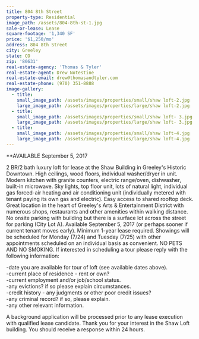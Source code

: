 ```yaml
---
title: 804 8th Street
property-type: Residential
image_path: /assets/804-8th-st-1.jpg
sale-or-lease: Lease
square-footage: '1,340 SF'
price: '$1,250/mo'
address: 804 8th Street
city: Greeley
state: CO
zip: '80631'
real-estate-agency: 'Thomas & Tyler'
real-estate-agent: Drew Notestine
real-estate-email: drew@thomasandtyler.com
real-estate-phone: (970) 351-8888
image-gallery:
  - title:
    small_image_path: /assets/images/properties/small/shaw loft-2.jpg
    large_image_path: /assets/images/properties/large/shaw loft-2.jpg
  - title:
    small_image_path: /assets/images/properties/small/shaw loft- 3.jpg
    large_image_path: /assets/images/properties/large/shaw loft- 3.jpg
  - title:
    small_image_path: /assets/images/properties/small/shaw loft-4.jpg
    large_image_path: /assets/images/properties/large/shaw loft-4.jpg
---
```



\*\*AVAILABLE September 5, 2017

2 BR/2 bath luxury loft for lease at the Shaw Building in Greeley's Historic Downtown. High ceilings, wood floors, individual washer/dryer in unit. Modern kitchen with granite counters, electric range/oven, dishwasher, built-in microwave. Sky lights, top floor unit, lots of natural light, individual gas forced-air heating and air conditioning unit (individually metered with tenant paying its own gas and electric). Easy access to shared rooftop deck. Great location in the heart of Greeley's Arts & Entertainment District with numerous shops, restaurants and other amenities within walking distance. No onsite parking with building but there is a surface lot across the street for parking (City Lot A). Available September 5, 2017 (or perhaps sooner if current tenant moves early). Minimum 1-year lease required. Showings will be scheduled for Monday (7/24) and Tuesday (7/25) with other appointments scheduled on an individual basis as convenient. NO PETS AND NO SMOKING. If interested in scheduling a tour please reply with the following information:

-date you are available for tour of loft (see available dates above).
<br>-current place of residence - rent or own?
<br>-current employment and/or job/school status.
<br>-any evictions? if so please explain circumstances.
<br>-credit history - any judgments or other poor credit issues?
<br>-any criminal record? if so, please explain.
<br>-any other relevant information.

A background application will be processed prior to any lease execution with qualified lease candidate. Thank you for your interest in the Shaw Loft building. You should receive a response within 24 hours.